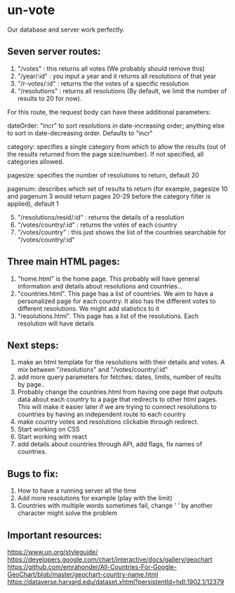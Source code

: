 # un-vote

Our database and server work perfectly. 

## Seven server routes:

1. "/votes" : this returns all votes (We probably should remove this)
2. "/year/:id" : you input a year and it returns all resolutions of that year
3. "/r-votes/:id" : returns the the votes of a specific resolution
4. "/resolutions" : returns all resolutions (By default, we limit the number of results to 20 for now).

For this route, the request body can have these additional parameters: 

dateOrder: "incr" to sort resolutions in date-increasing order; anything else to sort in date-decreasing order. Defaults to "incr"

category: specifies a single category from which to allow the results (out of the results returned from the page size/number). If not specified, all categories allowed.

pagesize: specifies the number of resolutions to return, default 20

pagenum: describes which set of results to return (for example, pagesize 10 and pagenum 3 would return pages 20-29 before the category filter is applied), default 1

5. "/resolutions/resid/:id" : returns the details of a resolution 
6. "/votes/country/:id" : returns the votes of each country
7. "/votes/country" : this just shows the list of the countries searchable for  "/votes/country/:id"

## Three main HTML pages:
1. "home.html" is the home page. This probably will have general information and details about resolutions and countries...
2. "countries.html". This page has a list of countries. We aim to have a personalized page for each country. It also has the different votes to different resolutions. We might add statistics to it
3. "resolutions.html". This page has a list of the resolutions. Each resolution will have details


## Next steps: 
1. make an html template for the resolutions with their details and votes. A mix between "/resolutions" and  "/votes/country/:id" 
2. add more query parameters for fetches: dates, limits, number of reults by page.. 
3. Probably change the countries.html from having one page that outputs data about each country to a page that redirects to other html pages. This will make it easier later if we are trying to connect resolutions to countries by having an independent route to each country 
4. make country votes and resolutions clickable through redirect. 
5. Start working on CSS 
6. Start working with react 
7. add details about countries through API, add flags, fix names of countries. 



## Bugs to fix:
1. How to have a running server all the time 
2. Add more resolutions for example (play with the limit)
3. Countries with multiple words sometimes fail, change ' ' by another character might solve the problem


## Important resources:
https://www.un.org/styleguide/
https://developers.google.com/chart/interactive/docs/gallery/geochart
https://github.com/emrahonder/All-Countries-For-Google-GeoChart/blob/master/geochart-country-name.html
https://dataverse.harvard.edu/dataset.xhtml?persistentId=hdl:1902.1/12379
